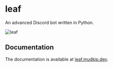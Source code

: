 # leaf
An advanced Discord bot written in Python.

![leaf](https://user-images.githubusercontent.com/86132148/224812384-5abb0e23-91e0-4be0-bd04-60b7298ba761.jpg)

## Documentation
The documentation is available at [leaf.mudkip.dev](https://mudkipdev.github.io/leaf).